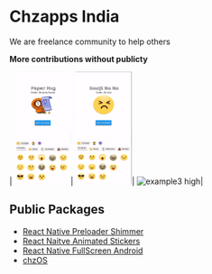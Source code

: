 # Chzapps India
We are freelance community to help others

 **More contributions without publicty**

| <img src='https://raw.githubusercontent.com/chzappsinc/react-native-animated-stickers-chz/main/images/type1.gif'  height='200' width='100' alt='example1'/>| <img src='https://raw.githubusercontent.com/chzappsinc/react-native-animated-stickers-chz/main/images/typ2.gif'   height='200' width='100' alt='example2'/>| <img src='https://github.com/chzappsinc/react-native-animated-stickers-chz/blob/main/images/care.gif'  height='200' width='100' alt='example3 high'/>|

## Public Packages 
- [React Native Preloader Shimmer](https://www.npmjs.com/package/react-native-preloader-shimmer)
- [React Naitve Animated Stickers](https://www.npmjs.com/package/react-native-animated-stickers-chz)
- [React Native FullScreen Android](https://www.npmjs.com/package/react-native-fullscreen-chz)
- [chzOS](https://github.com/chzappsinc/chzos)
